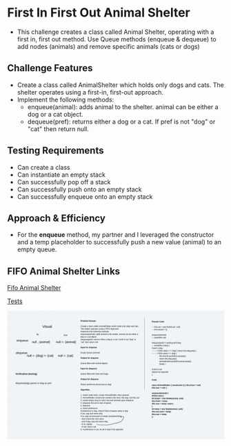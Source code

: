 # First In First Out Animal Shelter

* This challenge creates a class called Animal Shelter, operating with a first in, first out method. Use Queue methods (enqueue & dequeue) to add nodes (animals) and remove specific animals (cats or dogs)

## Challenge Features
* Create a class called AnimalShelter which holds only dogs and cats. The shelter operates using a first-in, first-out approach.
* Implement the following methods:
  * enqueue(animal): adds animal to the shelter. animal can be either a dog or a cat object.
  * dequeue(pref): returns either a dog or a cat. If pref is not "dog" or "cat" then return null.

## Testing Requirements
* Can create a class
* Can instantiate an empty stack
* Can successfully pop off a stack
* Can successfully push onto an empty stack
* Can successfully enqueue onto an empty stack


## Approach & Efficiency
* For the **enqueue** method, my partner and I leveraged the constructor and a temp placeholder to successfully push a new value (animal) to an empty queue. 

## FIFO Animal Shelter Links

[Fifo Animal Shelter](fifo-animal-shelter.js)

[Tests](fifo-animal-shelter.test.js)

![Whiteboard](fifo-animal-whiteboard.png)